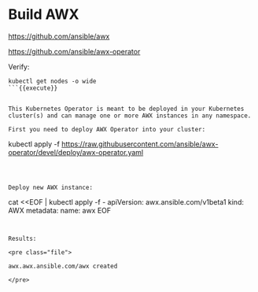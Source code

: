 # Build AWX


https://github.com/ansible/awx

https://github.com/ansible/awx-operator


Verify:

```
kubectl get nodes -o wide
```{{execute}}


This Kubernetes Operator is meant to be deployed in your Kubernetes cluster(s) and can manage one or more AWX instances in any namespace.

First you need to deploy AWX Operator into your cluster:

```
kubectl apply -f https://raw.githubusercontent.com/ansible/awx-operator/devel/deploy/awx-operator.yaml
```{{execute}}



Deploy new AWX instance:

```
cat <<EOF | kubectl apply -f -
apiVersion: awx.ansible.com/v1beta1
kind: AWX
metadata:
  name: awx
EOF
```{{execute}}


Results:

<pre class="file">

awx.awx.ansible.com/awx created

</pre>
